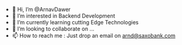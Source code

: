- 👋 Hi, I’m @ArnavDawer
- 👀 I’m interested in Backend Development
- 🌱 I’m currently learning cutting Edge Technologies
- 💞️ I’m looking to collaborate on ...
- 📫 How to reach me : Just drop an email on arnd@saxobank.com

<!---
ArnavDawer/ArnavDawer is a ✨ special ✨ repository because its `README.md` (this file) appears on your GitHub profile.
You can click the Preview link to take a look at your changes.
--->
